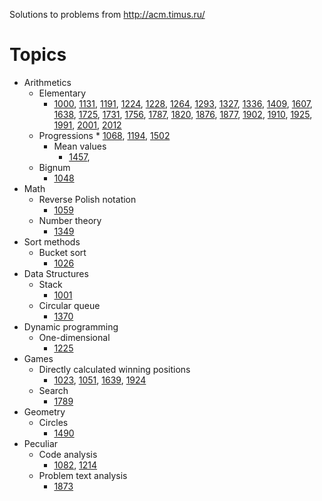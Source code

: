 Solutions to problems from http://acm.timus.ru/

# Topics

* Arithmetics
  * Elementary
    * [1000](http://acm.timus.ru/problem.aspx?space=1&num=1000),
			[1131](http://acm.timus.ru/problem.aspx?space=1&num=1131),
			[1191](http://acm.timus.ru/problem.aspx?space=1&num=1191),
			[1224](http://acm.timus.ru/problem.aspx?space=1&num=1224),
			[1228](http://acm.timus.ru/problem.aspx?space=1&num=1228),
			[1264](http://acm.timus.ru/problem.aspx?space=1&num=1264),
			[1293](http://acm.timus.ru/problem.aspx?space=1&num=1293),
			[1327](http://acm.timus.ru/problem.aspx?space=1&num=1327),
			[1336](http://acm.timus.ru/problem.aspx?space=1&num=1336),
			[1409](http://acm.timus.ru/problem.aspx?space=1&num=1409),
			[1607](http://acm.timus.ru/problem.aspx?space=1&num=1607),
			[1638](http://acm.timus.ru/problem.aspx?space=1&num=1638),
			[1725](http://acm.timus.ru/problem.aspx?space=1&num=1725),
			[1731](http://acm.timus.ru/problem.aspx?space=1&num=1731),
			[1756](http://acm.timus.ru/problem.aspx?space=1&num=1756),
			[1787](http://acm.timus.ru/problem.aspx?space=1&num=1787),
			[1820](http://acm.timus.ru/problem.aspx?space=1&num=1820),
			[1876](http://acm.timus.ru/problem.aspx?space=1&num=1876),
			[1877](http://acm.timus.ru/problem.aspx?space=1&num=1877),
			[1902](http://acm.timus.ru/problem.aspx?space=1&num=1902),
			[1910](http://acm.timus.ru/problem.aspx?space=1&num=1910),
			[1925](http://acm.timus.ru/problem.aspx?space=1&num=1925),
			[1991](http://acm.timus.ru/problem.aspx?space=1&num=1991),
			[2001](http://acm.timus.ru/problem.aspx?space=1&num=2001),
			[2012](http://acm.timus.ru/problem.aspx?space=1&num=2012)
  * Progressions
		* [1068](http://acm.timus.ru/problem.aspx?space=1&num=1068),
			[1194](http://acm.timus.ru/problem.aspx?space=1&num=1194),
			[1502](http://acm.timus.ru/problem.aspx?space=1&num=1502)
	* Mean values
		* [1457](http://acm.timus.ru/problem.aspx?space=1&num=1457),
  * Bignum
    * [1048](http://acm.timus.ru/problem.aspx?space=1&num=1048)
* Math
	* Reverse Polish notation
		* [1059](http://acm.timus.ru/problem.aspx?space=1&num=1059)
	* Number theory
		* [1349](http://acm.timus.ru/problem.aspx?space=1&num=1349)
* Sort methods
  * Bucket sort
    * [1026](http://acm.timus.ru/problem.aspx?space=1&num=1026)
* Data Structures
  * Stack
    * [1001](http://acm.timus.ru/problem.aspx?space=1&num=1001)
  * Circular queue
    * [1370](http://acm.timus.ru/problem.aspx?space=1&num=1370)
* Dynamic programming
	* One-dimensional
		* [1225](http://acm.timus.ru/problem.aspx?space=1&num=1225)
* Games
	* Directly calculated winning positions
		* [1023](http://acm.timus.ru/problem.aspx?space=1&num=1023),
			[1051](http://acm.timus.ru/problem.aspx?space=1&num=1051),
			[1639](http://acm.timus.ru/problem.aspx?space=1&num=1639),
      [1924](http://acm.timus.ru/problem.aspx?space=1&num=1924)
	* Search
		* [1789](http://acm.timus.ru/problem.aspx?space=1&num=1789)
* Geometry
	* Circles
		* [1490](http://acm.timus.ru/problem.aspx?space=1&num=1490)
* Peculiar
	* Code analysis
		* [1082](http://acm.timus.ru/problem.aspx?space=1&num=1082),
			[1214](http://acm.timus.ru/problem.aspx?space=1&num=1082)
	* Problem text analysis
		* [1873](http://acm.timus.ru/problem.aspx?space=1&num=1873)